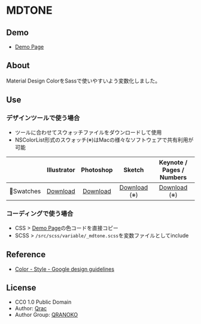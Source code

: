 # MDTONE

## Demo

- [Demo Page][link-demo]

## About

Material Design ColorをSassで使いやすいよう変数化しました。

## Use

### デザインツールで使う場合

- ツールに合わせてスウォッチファイルをダウンロードして使用
- NSColorList形式のスウォッチ(※)はMacの様々なソフトウェアで共有利用が可能

|     | Illustrator | Photoshop | Sketch | Keynote / Pages / Numbers |
|:---:|:---:|:---:|:---:|:---:|
| Swatches | [Download][link-dl-a1] | [Download][link-dl-a1] | [Download][link-dl-a2] (※) | [Download][link-dl-a2] (※) |

### コーディングで使う場合

- CSS > [Demo Page][link-demo]の色コードを直接コピー
- SCSS > `/src/scss/variable/_mdtone.scss`を変数ファイルとしてinclude

## Reference

- [Color - Style - Google design guidelines](https://material.google.com/style/color.html#color-color-palette)

## License

- CC0 1.0 Public Domain
- Author: [Qrac][link-twitter]
- Author Group: [QRANOKO][link-qranoko]

[link-demo]:https://qrac.github.io/mdtone/
[link-dl-a1]:https://qrac.github.io/mdtone/dist/swatches-mdtone.ase
[link-dl-a2]:https://qrac.github.io/mdtone/dist/swatches-mdtone.clr
[link-dl-b1]:https://qrac.github.io/mdtone/dist/template-mdtone.ai
[link-twitter]:https://twitter.com/Qrac_JP
[link-qranoko]:https://qranoko.jp